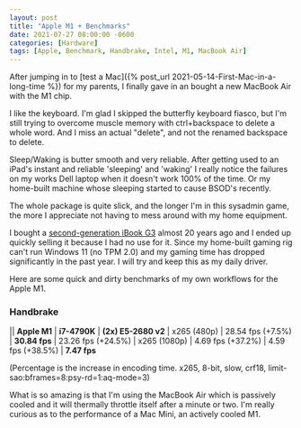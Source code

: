 ```yaml
---
layout: post
title: "Apple M1 + Benchmarks"
date: 2021-07-27 08:00:00 -0600
categories: [Hardware]
tags: [Apple, Benchmark, Handbrake, Intel, M1, MacBook Air]
---
```


After jumping in to [test a Mac]({% post_url 2021-05-14-First-Mac-in-a-long-time %}) for my parents, I finally gave in an bought a new MacBook Air with the M1 chip.

I like the keyboard. I'm glad I skipped the butterfly keyboard fiasco, but I'm still trying to overcome muscle memory with ctrl+backspace to delete a whole word. And I miss an actual "delete", and not the renamed backspace to delete.

Sleep/Waking is butter smooth and very reliable. After getting used to an iPad's instant and reliable 'sleeping' and 'waking' I really notice the failures on my works Dell laptop when it doesn't work 100% of the time. Or my home-built machine whose sleeping started to cause BSOD's recently.

The whole package is quite slick, and the longer I'm in this sysadmin game, the more I appreciate not having to mess around with my home equipment.

I bought a [second-generation iBook G3](https://en.wikipedia.org/wiki/IBook#iBook_G3_Dual_USB_(%22Snow%22)) almost 20 years ago and I ended up quickly selling it because I had no use for it. Since my home-built gaming rig can't run Windows 11 (no TPM 2.0) and my gaming time has dropped significantly in the past year. I will try and keep this as my daily driver.

Here are some quick and dirty benchmarks of my own workflows for the Apple M1.

### Handbrake

|| **Apple M1** | **i7-4790K** | **(2x) E5-2680 v2**
| x265 (480p) | 28.54 fps (+7.5%) | **30.84 fps** | 23.26 fps (+24.5%)
| x265 (1080p) | 4.69 fps (+37.2%) | 4.59 fps (+38.5%) | **7.47 fps**

(Percentage is the increase in encoding time. x265, 8-bit, slow, crf18, limit-sao:bframes=8:psy-rd=1:aq-mode=3)

What is so amazing is that I'm using the MacBook Air which is passively cooled and it will thermally throttle itself after a minute or two. I'm really curious as to the performance of a Mac Mini, an actively cooled M1. 
